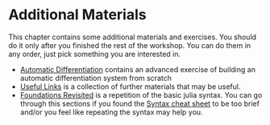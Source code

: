 # Additional Materials

This chapter contains some additional materials and exercises.
You should do it only after you finished the rest of the workshop.
You can do them in any order, just pick something you are interested in.

- [Automatic Differentiation](@ref) contains an advanced exercise of building an automatic differentiation system from scratch
- [Useful Links](@ref) is a collection of further materials that may be useful.
- [Foundations Revisited](@ref) is a repetition of the basic julia syntax. You can go through this sections if you found the [Syntax cheat sheet](@ref) to be too brief and/or you feel like repeating the syntax may help you. 
